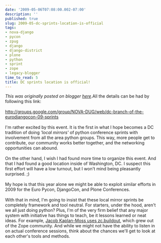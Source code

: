 ```yaml
---
date: '2009-05-06T07:08:00.002-07:00'
description: ''
published: true
slug: 2009-05-dc-sprints-location-is-official
tags:
- nova-django
- pycon
- zpug
- django
- django-district
- plone
- python
- sprint
- zope
- legacy-blogger
time_to_read: 5
title: DC sprints location is official!
---
```


*This was originally posted on blogger [here](https://pydanny.blogspot.com/2009/05/dc-sprints-location-is-official.html)*.All the details can be had by following this link:<br /><br /><a href="http://groups.google.com/group/NOVA-DUG/web/dc-branch-of-the-eurodjangocon-09-sprints">http://groups.google.com/group/NOVA-DUG/web/dc-branch-of-the-eurodjangocon-09-sprints</a><br /><br />I'm rather excited by this event. It is the first in what I hope becomes a DC tradition of doing <span style="font-style: italic;">'local mirrors'</span> of python conference sprints with involvement from all the area python groups. This way, more people get to contribute, our community works better together, and the networking opportunities can abound.<br /><br />On the other hand, I wish I had found more time to organize this event. And that I had found a good location inside of Washington, DC. I suspect this first effort will have a low turnout, but I won't mind being pleasantly surprised. ;)<br /><br />My hope is that this year alone we might be able to exploit similar efforts in 2009 for the Euro Pycon, DjangoCon, and Plone Conferences.<br /><br />With that in mind, I'm going to insist that these local mirror sprints be completely framework and tool neutral. For starters, under the hood, aren't we all just doing python? Plus, I'm of the very firm belief that any major system with initiative has things to teach, be it lessons learned or neat ideas. For example, <a href="http://jacobian.org/writing/django-apps-with-buildout/">Jacob Kaplan-Moss uses zc.buildout</a>, which grew out of the Zope community. And while we might not have the ability to listen in on actual conference sessions, think about the chances we'll get to look at each other's tools and methods.